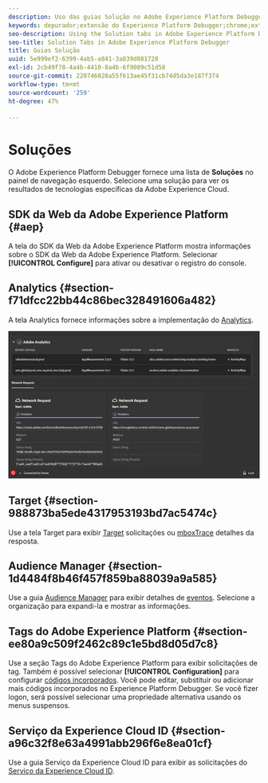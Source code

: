 ```yaml
---
description: Uso das guias Solução no Adobe Experience Platform Debugger
keywords: depurador;extensão do Experience Platform Debugger;chrome;extensão;resumo;limpar;solicitações;soluções;solução;informações;analytics;destino;audience manager;media otimizer;amo;id service
seo-description: Using the Solution tabs in Adobe Experience Platform Debugger
seo-title: Solution Tabs in Adobe Experience Platform Debugger
title: Guias Solução
uuid: 5e999ef2-6399-4ab5-a841-3a839d081728
exl-id: 2cb49f78-4a4b-4410-8a4b-6f9009c51d58
source-git-commit: 220746028a55f613ae45f31cb74d5da3e187f374
workflow-type: tm+mt
source-wordcount: '259'
ht-degree: 47%

---
```


# Soluções

O Adobe Experience Platform Debugger fornece uma lista de **Soluções** no painel de navegação esquerdo. Selecione uma solução para ver os resultados de tecnologias específicas da Adobe Experience Cloud.

## SDK da Web da Adobe Experience Platform {#aep}

A tela do SDK da Web da Adobe Experience Platform mostra informações sobre o SDK da Web da Adobe Experience Platform. Selecionar **[!UICONTROL Configure]** para ativar ou desativar o registro do console.

## Analytics {#section-f71dfcc22bb44c86bec328491606a482}

A tela Analytics fornece informações sobre a implementação do [Analytics](https://experienceleague.adobe.com/docs/analytics.html?lang=pt-BR).

![](assets/analytics.jpg)

## Target {#section-988873ba5ede4317953193bd7ac5474c}

Use a tela Target para exibir [Target](https://docs.adobe.com/content/help/pt-BR/experience-cloud/user-guides/home.translate.html) solicitações ou [mboxTrace](https://experienceleague.adobe.com/docs/target/using/activities/troubleshoot-activities/content-trouble.html#section_256FCF7C14BB435BA2C68049EF0BA99E) detalhes da resposta.

## Audience Manager {#section-1d4484f8b46f457f859ba88039a9a585}

Use a guia [Audience Manager](https://docs.adobe.com/content/help/pt-BR/experience-cloud/user-guides/home.translate.html) para exibir detalhes de [eventos](https://experienceleague.adobe.com/docs/audience-manager/user-guide/api-and-sdk-code/dcs/dcs-event-calls/dcs-event-calls.html). Selecione a organização para expandi-la e mostrar as informações.

## Tags do Adobe Experience Platform {#section-ee80a9c509f2462c89c1e5bd8d05d7c8}

Use a seção Tags do Adobe Experience Platform para exibir solicitações de tag. Também é possível selecionar **[!UICONTROL Configuration]** para configurar [códigos incorporados](https://experienceleague.adobe.com/docs/experience-platform/tags/publish/environments/environments.html#embed-code). Você pode editar, substituir ou adicionar mais códigos incorporados no Experience Platform Debugger. Se você fizer logon, será possível selecionar uma propriedade alternativa usando os menus suspensos.

## Serviço da Experience Cloud ID {#section-a96c32f8e63a4991abb296f6e8ea01cf}

Use a guia Serviço da Experience Cloud ID para exibir as solicitações do [Serviço da Experience Cloud ID](https://experienceleague.adobe.com/docs/id-service/using/home.html?lang=pt-BR).
